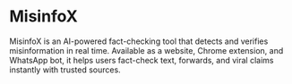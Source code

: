 # MisinfoX
MisinfoX is an AI-powered fact-checking tool that detects and verifies misinformation in real time. Available as a website, Chrome extension, and WhatsApp bot, it helps users fact-check text, forwards, and viral claims instantly with trusted sources.
